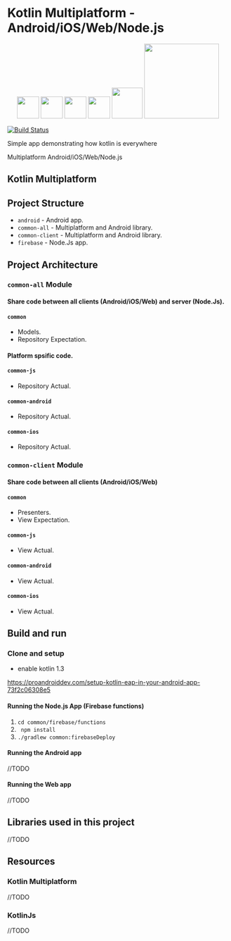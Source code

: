 # Kotlin Multiplatform - Android/iOS/Web/Node.js

<p align="center">
  <img src="https://upload.wikimedia.org/wikipedia/commons/7/74/Kotlin-logo.svg" width="50">
  <img src="https://upload.wikimedia.org/wikipedia/commons/d/db/Android_robot_2014.svg" width="50">
  <img src="https://upload.wikimedia.org/wikipedia/commons/6/66/Apple_iOS_logo.svg" width="50">
  <img src="https://upload.wikimedia.org/wikipedia/commons/6/6a/JavaScript-logo.png" width="50">
  <img src="https://upload.wikimedia.org/wikipedia/commons/d/d9/Node.js_logo.svg" width="70">
  <img src="https://upload.wikimedia.org/wikipedia/commons/4/42/Firebase_logo1.png" width="170">

</p>

[![Build Status](https://travis-ci.org/RubyLichtenstein/Kotlin-multiplatform-firebase.svg?branch=master)](https://travis-ci.org/RubyLichtenstein/Kotlin-multiplatform-firebase)

Simple app demonstrating how kotlin is everywhere 

Multiplatform Android/iOS/Web/Node.js

## Kotlin Multiplatform


## Project Structure

- `android` - Android app.
- `common-all` - Multiplatform and Android library.
- `common-client` - Multiplatform and Android library. 
- `firebase` - Node.Js app.

## Project Architecture

### `common-all` Module

#### Share code between all clients (Android/iOS/Web) and server (Node.Js).


#### `common`
- Models.
- Repository Expectation.

#### Platform spsific code.

#### `common-js`
- Repository Actual.
#### `common-android`
- Repository Actual.
#### `common-ios`
- Repository Actual.


### `common-client` Module
#### Share code between all clients (Android/iOS/Web)

#### `common`
- Presenters.
- View Expectation.

#### `common-js`
- View Actual.
#### `common-android`
- View Actual.
#### `common-ios`
- View Actual.


## Build and run 

### Clone and setup 

 - enable kotlin 1.3

https://proandroiddev.com/setup-kotlin-eap-in-your-android-app-73f2c06308e5

#### Running the Node.js App (Firebase functions)

1. `cd common/firebase/functions`
2. ` npm install`
3. `./gradlew common:firebaseDeploy`

#### Running the Android app 
//TODO

#### Running the Web app 
//TODO

## Libraries used in this project
//TODO 


## Resources

### Kotlin Multiplatform
//TODO

### KotlinJs
//TODO
